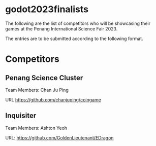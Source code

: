 # godot2023finalists

The following are the list of competitors who will be showcasing their games at the Penang International Science Fair 2023.

The entries are to be submitted according to the following format.

# Competitors

## Penang Science Cluster 

Team Members: Chan Ju Ping  

URL https://github.com/chanjuping/coingame

## Inquisiter

Team Members: Ashton Yeoh

URL: https://github.com/GoldenLieutenant/EDragon
